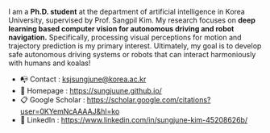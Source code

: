I am a **Ph.D. student** at the department of artificial intelligence in Korea University, supervised by Prof. Sangpil Kim. My research focuses on **deep learning based computer vision for autonomous driving and robot navigation.** Specifically, processing visual perceptions for motion and trajectory prediction is my primary interest. Ultimately, my goal is to develop safe autonomous driving systems or robots that can interact harmoniously with humans and koalas!

- 📭 Contact : ksjsungjune@korea.ac.kr
- 🏡 Homepage : https://sungjuune.github.io/
- 📋 Google Scholar : https://scholar.google.com/citations?user=0KYemNcAAAAJ&hl=ko
- 👥 LinkedIn : https://www.linkedin.com/in/sungjune-kim-45208626b/

<!---
sungjuune/sungjuune is a ✨ special ✨ repository because its `README.md` (this file) appears on your GitHub profile.
You can click the Preview link to take a look at your changes.
--->
